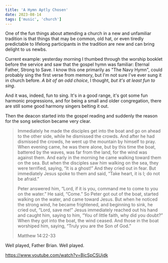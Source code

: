 ```yaml
---
title: 'A Hymn Aptly Chosen'
date: 2023-08-14
tags: ['music', 'church']
---
```


One of the fun things about attending a church in a new and unfamiliar tradition is that things that may be common, old hat, or even tiredly predictable to lifelong participants in the tradition are new and can bring delight to us newbs.

Current example: yesterday morning I thumbed through the worship booklet before the service and saw that the gospel hymn was familiar: Eternal Father, Strong to Save. I know this one primarily as "The Navy Hymn", could probably sing the first verse from memory, but I'm not sure I've ever sung it in church before. _A bit of an odd choice_, I thought, _but it's at least fun to sing_.

And it was, indeed, fun to sing. It's in a good range, it's got some fun harmonic progressions, and for being a small and older congregation, there are still some good harmony singers belting it out.

Then the deacon started into the gospel reading and suddenly the reason for the song selection became very clear.

> Immediately he made the disciples get into the boat and go on ahead to the other side, while he dismissed the crowds. And after he had dismissed the crowds, he went up the mountain by himself to pray. When evening came, he was there alone, but by this time the boat, battered by the waves, was far from the land, for the wind was against them. And early in the morning he came walking toward them on the sea. But when the disciples saw him walking on the sea, they were terrified, saying, “It is a ghost!” And they cried out in fear. But immediately Jesus spoke to them and said, “Take heart, it is I; do not be afraid.”
>
> Peter answered him, “Lord, if it is you, command me to come to you on the water.” He said, “Come.” So Peter got out of the boat, started walking on the water, and came toward Jesus. But when he noticed the strong wind, he became frightened, and beginning to sink, he cried out, “Lord, save me!” Jesus immediately reached out his hand and caught him, saying to him, “You of little faith, why did you doubt?” When they got into the boat, the wind ceased. And those in the boat worshiped him, saying, “Truly you are the Son of God.”
>
> Matthew 14:22-33

Well played, Father Brian. Well played.

https://www.youtube.com/watch?v=BjcSpCSUjdk
